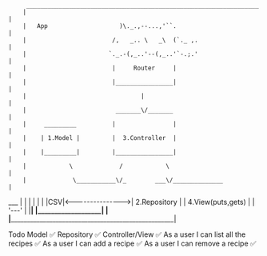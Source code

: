          _________________________________________________________________
        |                                                                 |
        |   App                    )\._.,--...,'``.                       |
        |                        /,   _.. \   _\  (`._ ,.                 |
        |                       `._.-(,_..'--(,_..'`-.;.'                 |
        |                        |     Router     |                       |
        |                        |________________|                       |
        |                                |                                |
        |                         _______\/_______                        |
        |     _________          |                |                       |
        |    | 1.Model |         |  3.Controller  |                       |
        |    |_________|         |________________|                       |
        |            \             /            \                         |
        |             \___________\/_        ___\/______________          |
 ___    |             |              |      |                   |         |
|CSV|<--------------->| 2.Repository |      | 4.View(puts,gets) |         |
'---'   |             |______________|      |___________________|         |
        |_________________________________________________________________|

        
Todo
Model ✅
Repository ✅
Controller/View ✅
As a user I can list all the recipes ✅
As a user I can add a recipe ✅
As a user I can remove a recipe ✅